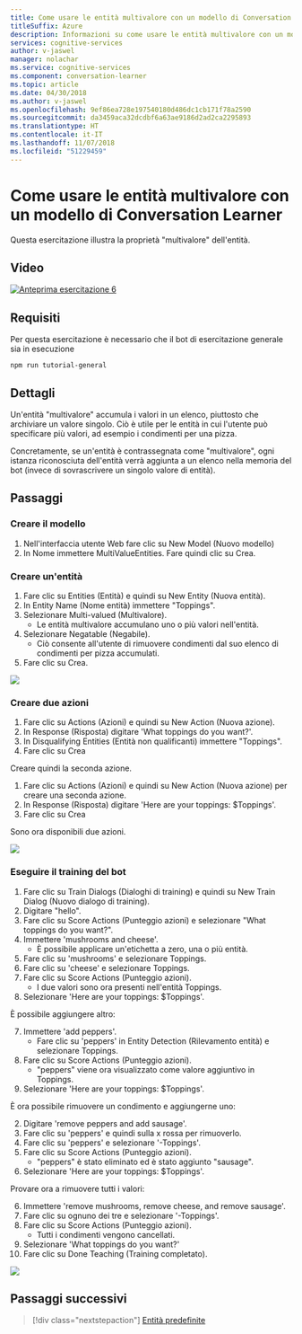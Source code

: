 ```yaml
---
title: Come usare le entità multivalore con un modello di Conversation Learner - Servizi cognitivi Microsoft| Microsoft Docs
titleSuffix: Azure
description: Informazioni su come usare le entità multivalore con un modello di Conversation Learner.
services: cognitive-services
author: v-jaswel
manager: nolachar
ms.service: cognitive-services
ms.component: conversation-learner
ms.topic: article
ms.date: 04/30/2018
ms.author: v-jaswel
ms.openlocfilehash: 9ef86ea728e197540180d486dc1cb171f78a2590
ms.sourcegitcommit: da3459aca32dcdbf6a63ae9186d2ad2ca2295893
ms.translationtype: HT
ms.contentlocale: it-IT
ms.lasthandoff: 11/07/2018
ms.locfileid: "51229459"
---
```

# <a name="how-to-use-multi-value-entities-with-a-conversation-learner-model"></a>Come usare le entità multivalore con un modello di Conversation Learner
Questa esercitazione illustra la proprietà "multivalore" dell'entità.

## <a name="video"></a>Video

[![Anteprima esercitazione 6](https://aka.ms/cl-tutorial-06-preview)](https://aka.ms/blis-tutorial-06)

## <a name="requirements"></a>Requisiti
Per questa esercitazione è necessario che il bot di esercitazione generale sia in esecuzione

    npm run tutorial-general

## <a name="details"></a>Dettagli
Un'entità "multivalore" accumula i valori in un elenco, piuttosto che archiviare un valore singolo.  Ciò è utile per le entità in cui l'utente può specificare più valori, ad esempio i condimenti per una pizza.

Concretamente, se un'entità è contrassegnata come "multivalore", ogni istanza riconosciuta dell'entità verrà aggiunta a un elenco nella memoria del bot (invece di sovrascrivere un singolo valore di entità).

## <a name="steps"></a>Passaggi

### <a name="create-the-model"></a>Creare il modello

1. Nell'interfaccia utente Web fare clic su New Model (Nuovo modello)
2. In Nome immettere MultiValueEntities. Fare quindi clic su Crea.

### <a name="create-an-entity"></a>Creare un'entità

1. Fare clic su Entities (Entità) e quindi su New Entity (Nuova entità).
2. In Entity Name (Nome entità) immettere "Toppings".
3. Selezionare Multi-valued (Multivalore).
    - Le entità multivalore accumulano uno o più valori nell'entità.
2. Selezionare Negatable (Negabile).  
    - Ciò consente all'utente di rimuovere condimenti dal suo elenco di condimenti per pizza accumulati.
3. Fare clic su Crea.

![](../media/tutorial6_entities.PNG)

### <a name="create-two-actions"></a>Creare due azioni

1. Fare clic su Actions (Azioni) e quindi su New Action (Nuova azione).
2. In Response (Risposta) digitare 'What toppings do you want?'.
3. In Disqualifying Entities (Entità non qualificanti) immettere "Toppings".
3. Fare clic su Crea

Creare quindi la seconda azione.

1. Fare clic su Actions (Azioni) e quindi su New Action (Nuova azione) per creare una seconda azione.
3. In Response (Risposta) digitare 'Here are your toppings: $Toppings'.
4. Fare clic su Crea

Sono ora disponibili due azioni.

![](../media/tutorial6_actions.PNG)

### <a name="train-the-bot"></a>Eseguire il training del bot

1. Fare clic su Train Dialogs (Dialoghi di training) e quindi su New Train Dialog (Nuovo dialogo di training).
2. Digitare "hello".
3. Fare clic su Score Actions (Punteggio azioni) e selezionare "What toppings do you want?".
2. Immettere 'mushrooms and cheese'. 
    - È possibile applicare un'etichetta a zero, una o più entità.
3. Fare clic su 'mushrooms' e selezionare Toppings.
4. Fare clic su 'cheese' e selezionare Toppings.
5. Fare clic su Score Actions (Punteggio azioni).
    - I due valori sono ora presenti nell'entità Toppings. 
6. Selezionare 'Here are your toppings: $Toppings'.

È possibile aggiungere altro:

7. Immettere 'add peppers'.
    - Fare clic su 'peppers' in Entity Detection (Rilevamento entità) e selezionare Toppings.
3. Fare clic su Score Actions (Punteggio azioni).
    - "peppers" viene ora visualizzato come valore aggiuntivo in Toppings.
6. Selezionare 'Here are your toppings: $Toppings'.

È ora possibile rimuovere un condimento e aggiungerne uno:

2. Digitare 'remove peppers and add sausage'.
1. Fare clic su 'peppers' e quindi sulla x rossa per rimuoverlo.
2. Fare clic su 'peppers' e selezionare '-Toppings'.
3. Fare clic su Score Actions (Punteggio azioni).
    - "peppers" è stato eliminato ed è stato aggiunto "sausage".
6. Selezionare 'Here are your toppings: $Toppings'.

Provare ora a rimuovere tutti i valori:

6. Immettere 'remove mushrooms, remove cheese, and remove sausage'.
7. Fare clic su ognuno dei tre e selezionare '-Toppings'.
7. Fare clic su Score Actions (Punteggio azioni).
    - Tutti i condimenti vengono cancellati.
2. Selezionare 'What toppings do you want?'
3. Fare clic su Done Teaching (Training completato).

![](../media/tutorial6_dialogs.PNG)

## <a name="next-steps"></a>Passaggi successivi

> [!div class="nextstepaction"]
> [Entità predefinite](./7-built-in-entities.md)
